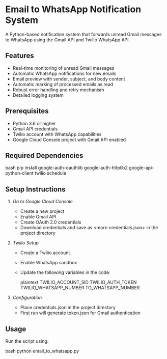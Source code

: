 # Email to WhatsApp Notification System

A Python-based notification system that forwards unread Gmail messages to WhatsApp using the Gmail API and Twilio WhatsApp API.

## Features

- Real-time monitoring of unread Gmail messages
- Automatic WhatsApp notifications for new emails
- Email preview with sender, subject, and body content
- Automatic marking of processed emails as read
- Robust error handling and retry mechanism
- Detailed logging system

## Prerequisites

- Python 3.6 or higher
- Gmail API credentials
- Twilio account with WhatsApp capabilities
- Google Cloud Console project with Gmail API enabled

## Required Dependencies

bash
pip install google-auth-oauthlib google-auth-httplib2 google-api-python-client twilio schedule


## Setup Instructions

1. *Go to Google Cloud Console*
    - Create a new project
    - Enable Gmail API
    - Create OAuth 2.0 credentials
    - Download credentials and save as <mark-credentials.json> in the project directory

2. *Twilio Setup*
    - Create a Twilio account
    - Enable WhatsApp sandbox
    - Update the following variables in the code:

      plaintext
      TWILIO_ACCOUNT_SID
      TWILIO_AUTH_TOKEN
      TWILIO_WHATSAPP_NUMBER
      TO_WHATSAPP_NUMBER
      

3. *Configuration*
    - Place credentials.json in the project directory
    - First run will generate token.json for Gmail authentication

## Usage

Run the script using:

bash
python email_to_whatsapp.py
